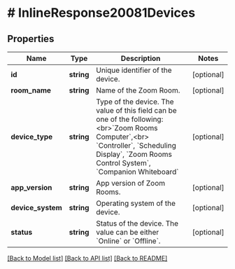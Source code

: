 # # InlineResponse20081Devices

## Properties

Name | Type | Description | Notes
------------ | ------------- | ------------- | -------------
**id** | **string** | Unique identifier of the device. | [optional] 
**room_name** | **string** | Name of the Zoom Room. | [optional] 
**device_type** | **string** | Type of the device. The value of this field can be one of the following:&lt;br&gt;&#x60;Zoom Rooms Computer&#x60;,&lt;br&gt; &#x60;Controller&#x60;, &#x60;Scheduling Display&#x60;, &#x60;Zoom Rooms Control System&#x60;, &#x60;Companion Whiteboard&#x60; | [optional] 
**app_version** | **string** | App version of Zoom Rooms. | [optional] 
**device_system** | **string** | Operating system of the device. | [optional] 
**status** | **string** | Status of the device. The value can be either &#x60;Online&#x60; or &#x60;Offline&#x60;. | [optional] 

[[Back to Model list]](../../README.md#documentation-for-models) [[Back to API list]](../../README.md#documentation-for-api-endpoints) [[Back to README]](../../README.md)


